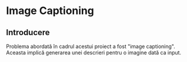 # Image Captioning

## Introducere

Problema abordată în cadrul acestui proiect a fost "image captioning". Aceasta implică generarea unei descrieri pentru o imagine dată ca input.